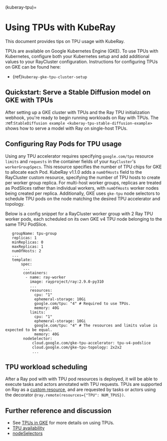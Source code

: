 (kuberay-tpu)=

# Using TPUs with KubeRay

This document provides tips on TPU usage with KubeRay.

TPUs are available on Google Kubernetes Engine (GKE). To use TPUs with Kubernetes, configure
both your Kubernetes setup and add additional values to your RayCluster configuration.
Instructions for configuring TPUs on GKE can be found here:

- {ref}`kuberay-gke-tpu-cluster-setup`

## Quickstart: Serve a Stable Diffusion model on GKE with TPUs

After setting up a GKE cluster with TPUs and the Ray TPU initialization webhook, you're ready to begin running
workloads on Ray with TPUs. The :ref:`StableDiffusion example <kuberay-tpu-stable-diffusion-example>` shows how to
serve a model with Ray on single-host TPUs.


## Configuring Ray Pods for TPU usage

Using any TPU accelerator requires specifying `google.com/tpu` resource `limits` and `requests` in the container fields of your `RayCluster`'s
`workerGroupSpecs`. This resource specifies the number of TPU chips for GKE to allocate each Pod. KubeRay v1.1.0 adds a `numOfHosts`
field to the RayCluster custom resource, specifying the number of TPU hosts to create per worker group replica. For multi-host worker groups,
replicas are treated as PodSlices rather than individual workers, with `numOfHosts` worker nodes being created per replica.
Additionally, GKE uses `gke-tpu` node selectors to schedule TPU pods on the node matching the desired TPU accelerator and topology.

Below is a config snippet for a RayCluster worker group with 2 Ray TPU worker pods, each scheduled on its own GKE v4 TPU node belonging to the same TPU PodSlice.

```
   groupName: tpu-group
   replicas: 1
   minReplicas: 0
   maxReplicas: 1
   numOfHosts: 2
   ...
   template:
       spec:
        ...
        containers:
         - name: ray-worker
           image: rayproject/ray:2.9.0-py310
           ...
           resources:
             cpu: "1"
             ephemeral-storage: 10Gi
             google.com/tpu: "4" # Required to use TPUs.
             memory: 40G
           limits:
             cpu: "1"
             ephemeral-storage: 10Gi
             google.com/tpu: "4" # The resources and limits value is expected to be equal.
             memory: 40G
        nodeSelector:
            cloud.google.com/gke-tpu-accelerator: tpu-v4-podslice
            cloud.google.com/gke-tpu-topology: 2x2x2
            ...
```

## TPU workload scheduling

After a Ray pod with with TPU pod resources is deployed, it will be able to execute tasks and actors annotated with TPU requests.
TPUs are supported on Ray as a [custom resource](https://docs.ray.io/en/latest/ray-core/scheduling/resources.html#custom-resources),
and are requested by tasks or actors using the decorator `@ray.remote(resources={"TPU": NUM_TPUS})`.


Further reference and discussion
--------------------------------
* See [TPUs in GKE](https://cloud.google.com/kubernetes-engine/docs/how-to/tpus) for more details on using TPUs.
* [TPU availability](https://cloud.google.com/tpu/docs/regions-zones)
* [nodeSelectors](https://kubernetes.io/docs/concepts/scheduling-eviction/assign-pod-node/#nodeselector)
